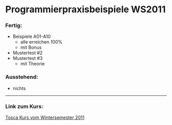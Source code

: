 # Programmierpraxisbeispiele WS2011

### Fertig:
 * Beispiele A01-A10
     * alle erreichen 100%
     * mit Bonus
 * Mustertest #2
 * Mustertest #3
     * mit Theorie

### Ausstehend:
 * nichts
  
* * *
### Link zum Kurs:  
[Tosca Kurs vom Wintersemester 2011](http://tosca.inflab.tuwien.ac.at/eprip/?mode=pp "Tosca Kurs")